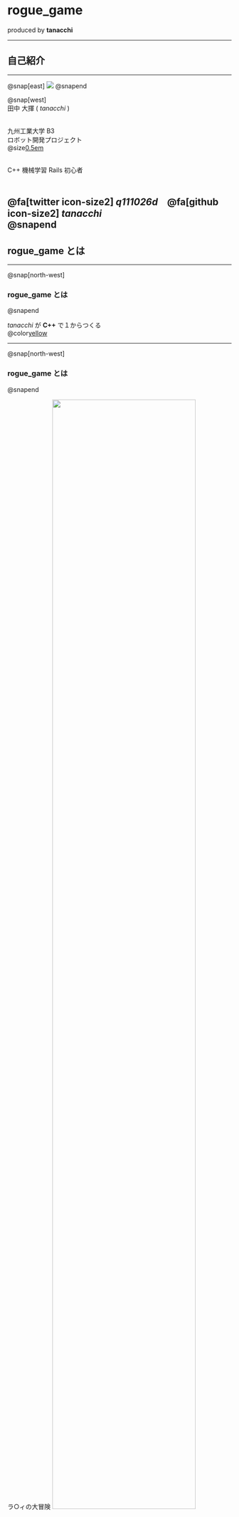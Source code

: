 # rogue_game
 produced by **tanacchi**

---

## 自己紹介

---
@snap[east]
<img src="rogue_game/assets/tanacchi.jpeg" />
@snapend

@snap[west]
<br>
田中 大揮 ( *tanacchi* )<br><br>

九州工業大学 B3  
ロボット開発プロジェクト  
@size[0.5em](つくばチャレンジに参加)<br><br>

C++ 機械学習 Rails 初心者  <br><br>

@fa[twitter icon-size2] *q111026d*　@fa[github  icon-size2] *tanacchi*  
@snapend
---

## rogue_game とは

---
@snap[north-west]
### rogue_game とは
@snapend

*tanacchi* が **C++** で１からつくる  
@color[yellow](ローグライクゲーム)

---
@snap[north-west]
### rogue_game とは
@snapend

ラ○ィの大冒険
<img src="rogue_game/assets/rami.jpg" height="80%" width="80%" />

---
@snap[north-west]
### rogue_game とは
@snapend

<img src="rogue_game/assets/rami_playing.jpg" height="80%" width="80%" />

---
@snap[north-west]
### rogue_game とは
@snapend

<br>
@size[0.8em](コンピューターRPG 黎明期に誕生した、 <br> テキストユーザーインターフェースの探索型RPG。)
<img src="rogue_game/assets/rogue_wiki.png" width="80%" height="80%" />

---

## 動機

---
@snap[north-west]
### 動機
@snapend

ロボット飽きたわ

---
@transition[none]
@snap[north-west]
### 動機
@snapend

~~ロボット飽きたわ~~

---
@snap[north-west]
### 動機
@snapend

( ˘⊖˘) 。o( （ある程度の規模の）@color[yellow](**ゲームシステムを**)（C++ で）**構築してみたい** )

---

## コンセプト

---
@snap[north-west]
### コンセプト
@snapend

@size[0.8em](グラフィックには興味がないので)  
伝統的なローグライクゲームと同じ  
@color[yellow](**テキストユーザーインターフェース**)

---
@snap[north-west]
### コンセプト
@snapend

伝統的なローグライクゲームの欠点
### 操作性が良くない

---

コマンド | 動作  
--- | ---  
r | 巻物を読む  
w | 武器を手に構える  
t | 所持品を投げる  
q | 飲み薬を飲む  
P | 指輪をはめる  
\> | 階段を降りる  

矢印キーと決定キー ＋α で完結させたい

---
@snap[north-west]
### コンセプト
@snapend

* （伝統的な）ロマンあふれる感じ  
* 取っつきやすさ  
* オジリナリティ  
* @size[1.5em](美しい設計)  |

---

## 開発状況

---
@snap[north-west]
### 開発状況
@snapend


ひとり Issue
<img src="rogue_game/assets/Issues.png" width="80%" height="80%" />


---
@snap[north-west]
### 開発状況
@snapend


ひとり Issue
<img src="rogue_game/assets/IssueContent.png" width="80%" height="80%" />


---
@snap[north-west]
### 開発状況
@snapend

ひとり Project 
<img src="rogue_game/assets/ToDoList.png" width="80%" height="80%" />


---
@snap[north-west]
### 開発状況
@snapend

ひとり Pull Request 
<img src="rogue_game/assets/PullRequest.png" width="80%" height="80%" />


---
@snap[north-west]
### 開発状況
@snapend

誰も見ない Wiki 
<img src="rogue_game/assets/Wiki.png" width="80%" height="80%" />


---
## 進捗

---
@snap[north-west]
### 進捗
@snapend

512 commit  
1748 行  

（まだまだ駆け出し）

---
@snap[north-west]
### 進捗
@snapend

* マップ(json 形式)の読み込み 
* プレイヤー操作  | 
* アイテム取得＆使用  |

---
@snap[north-west]
### なぜ json ?
@snapend

```json
...
 {
     "type": "floor"
 },
 {
     "type": "door"
 },
 {
     "type": "path"
 },
...
```

```json
...
 {
     "index": "693",
     "type": "gold",
     "amount": "100"
 },
...
```
---
@snap[north-west]
### なぜ json ?
@snapend

* 要素の属性・パラメータを記述できる
* 依存パッケージを最小限にできる |
  - 依存パッケージは Boost と ncurses のみ

---

## 今後の展望

---
@snap[north-west]
### 今後の展望
@snapend

* モンスター（敵）の実装 
* マップ自動生成 |
* より美しく、拡張しやすい構造に | 
   - 隠し通路 |
   - 特殊攻撃 |

---

## さいごに

---
@snap[north-west]
### さいごに
@snapend

GitPitch よさげです
